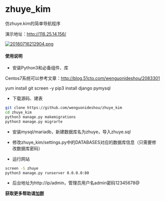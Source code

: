 # zhuye_kim
仿zhuye.kim的简单导航程序

演示地址：http://118.25.14.156/

[![20180716212904.png](https://i.loli.net/2018/07/16/5b4c9efbf04ca.png)](https://i.loli.net/2018/07/16/5b4c9efbf04ca.png)

#### 使用说明 ####


- 安装Python3和必备组件、库

Centos7系统可以参考文章：http://blog.51cto.com/wenguonideshou/2083301

yum install git screen -y
pip3 install django pymysql

- 下载源码、建表

```bash
git clone https://github.com/wenguonideshou/zhuye_kim
cd zhuye_kim
python3 manage.py makemigrations
python3 manage.py migrarte
```

- 安装mysql/mariadb，新建数据库名为zhuye，导入zhuye.sql

- 修改zhuye_kim/settings.py中的DATABASES对应的数据库信息（只需要修改数据库密码）

- 运行网站
```bash
screen -S zhuye
python3 manage.py runserver 0.0.0.0:80
```

- 后台地址为http://ip/admin，管理员用户名admin密码12345678@

**获取更多帮助请[加群](http://shang.qq.com/wpa/qunwpa?idkey=d119da6023cc49729a61139ca4b8bb0ee770d8d9a89383939c4a45159f82bc6d)**
